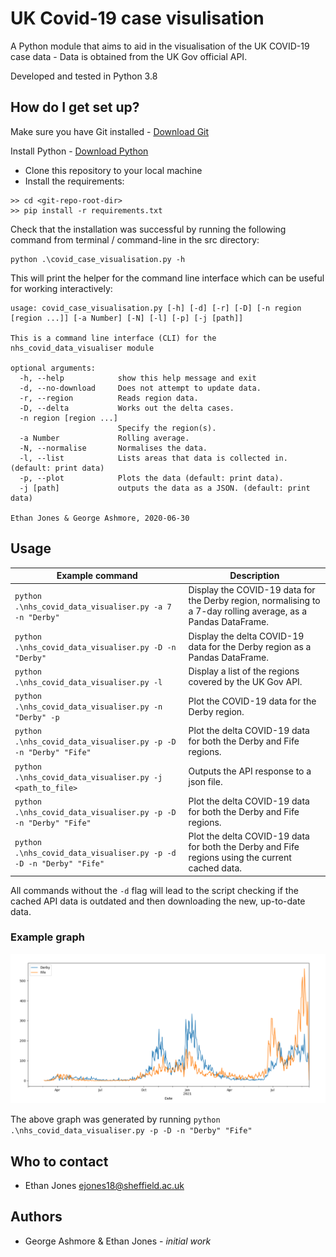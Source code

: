# UK Covid-19 case visulisation

A Python module that aims to aid in the visualisation of the UK COVID-19 case data - Data is obtained from the UK Gov official API.

Developed and tested in Python 3.8

## How do I get set up?

Make sure you have Git installed - [Download Git](https://git-scm.com/downloads)

Install Python - [Download Python](https://www.python.org/downloads/)

* Clone this repository to your local machine
* Install the requirements:

```
>> cd <git-repo-root-dir>
>> pip install -r requirements.txt
```

Check that the installation was successful by running the following command from terminal / command-line in the src directory:


```
python .\covid_case_visualisation.py -h
```

This will print the helper for the command line interface which can be useful for working interactively:

```
usage: covid_case_visualisation.py [-h] [-d] [-r] [-D] [-n region [region ...]] [-a Number] [-N] [-l] [-p] [-j [path]]

This is a command line interface (CLI) for the nhs_covid_data_visualiser module

optional arguments:
  -h, --help            show this help message and exit
  -d, --no-download     Does not attempt to update data.
  -r, --region          Reads region data.
  -D, --delta           Works out the delta cases.
  -n region [region ...]
                        Specify the region(s).
  -a Number             Rolling average.
  -N, --normalise       Normalises the data.
  -l, --list            Lists areas that data is collected in. (default: print data)
  -p, --plot            Plots the data (default: print data).
  -j [path]             outputs the data as a JSON. (default: print data)

Ethan Jones & George Ashmore, 2020-06-30
```

## Usage

| Example command      | Description |
| ----------- | ----------- |
| ```python .\nhs_covid_data_visualiser.py -a 7 -n "Derby"```|Display the COVID-19 data for the Derby region, normalising to a 7-day rolling average, as a Pandas DataFrame.|
| ```python .\nhs_covid_data_visualiser.py -D -n "Derby" ```|Display the delta COVID-19 data for the Derby region as a Pandas DataFrame.|
| ```python .\nhs_covid_data_visualiser.py -l```|Display a list of the regions covered by the UK Gov API.|
| ```python .\nhs_covid_data_visualiser.py -n "Derby" -p```|Plot the COVID-19 data for the Derby region.|
| ```python .\nhs_covid_data_visualiser.py -p -D -n "Derby" "Fife"``` |Plot the delta COVID-19 data for both the Derby and Fife regions.|
| ```python .\nhs_covid_data_visualiser.py -j <path_to_file>``` |Outputs the API response to a json file.|
| ```python .\nhs_covid_data_visualiser.py -p -D -n "Derby" "Fife"``` |Plot the delta COVID-19 data for both the Derby and Fife regions.|
| ```python .\nhs_covid_data_visualiser.py -p -d -D -n "Derby" "Fife"``` |Plot the delta COVID-19 data for both the Derby and Fife regions using the current cached data.|

All commands without the ```-d``` flag will lead to the script checking if the cached API data is outdated and then downloading the new, up-to-date data.

### Example graph

![Example](./static/example_graph.PNG)

The above graph was generated by running ```python .\nhs_covid_data_visualiser.py -p -D -n "Derby" "Fife"```

## Who to contact
* Ethan Jones <ejones18@sheffield.ac.uk>

## Authors
* George Ashmore & Ethan Jones - *initial work*
